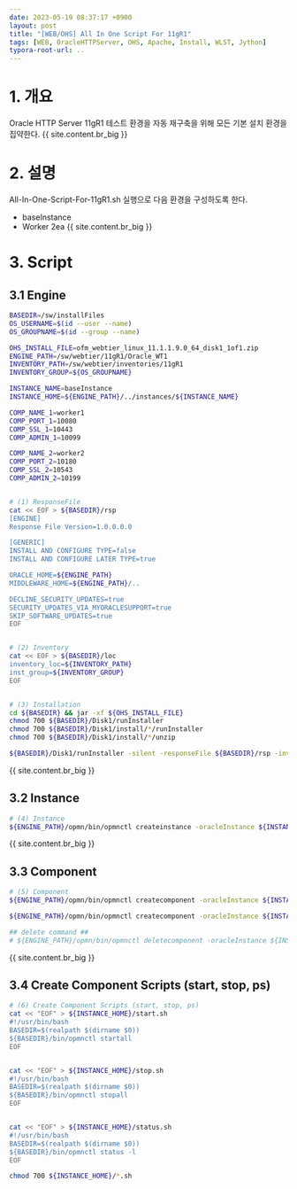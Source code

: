 ```yaml
---
date: 2023-05-19 08:37:17 +0900
layout: post
title: "[WEB/OHS] All In One Script For 11gR1"
tags: [WEB, OracleHTTPServer, OHS, Apache, Install, WLST, Jython]
typora-root-url: ..
---
```


# 1. 개요

Oracle HTTP Server 11gR1 테스트 환경을 자동 재구축을 위해 모든 기본 설치 환경을 집약한다.
{{ site.content.br_big }}
# 2. 설명

All-In-One-Script-For-11gR1.sh 실행으로 다음 환경을 구성하도록 한다.

- baseInstance
- Worker 2ea
{{ site.content.br_big }}
# 3. Script

## 3.1 Engine

```sh
BASEDIR=/sw/installFiles
OS_USERNAME=$(id --user --name)
OS_GROUPNAME=$(id --group --name)

OHS_INSTALL_FILE=ofm_webtier_linux_11.1.1.9.0_64_disk1_1of1.zip
ENGINE_PATH=/sw/webtier/11gR1/Oracle_WT1
INVENTORY_PATH=/sw/webtier/inventories/11gR1
INVENTORY_GROUP=${OS_GROUPNAME}

INSTANCE_NAME=baseInstance
INSTANCE_HOME=${ENGINE_PATH}/../instances/${INSTANCE_NAME}

COMP_NAME_1=worker1
COMP_PORT_1=10080
COMP_SSL_1=10443
COMP_ADMIN_1=10099

COMP_NAME_2=worker2
COMP_PORT_2=10180
COMP_SSL_2=10543
COMP_ADMIN_2=10199


# (1) ResponseFile
cat << EOF > ${BASEDIR}/rsp
[ENGINE]
Response File Version=1.0.0.0.0

[GENERIC]
INSTALL AND CONFIGURE TYPE=false
INSTALL AND CONFIGURE LATER TYPE=true

ORACLE_HOME=${ENGINE_PATH}
MIDDLEWARE_HOME=${ENGINE_PATH}/..

DECLINE_SECURITY_UPDATES=true
SECURITY_UPDATES_VIA_MYORACLESUPPORT=true
SKIP_SOFTWARE_UPDATES=true
EOF


# (2) Inventory
cat << EOF > ${BASEDIR}/loc
inventory_loc=${INVENTORY_PATH}
inst_group=${INVENTORY_GROUP}
EOF


# (3) Installation
cd ${BASEDIR} && jar -xf ${OHS_INSTALL_FILE}
chmod 700 ${BASEDIR}/Disk1/runInstaller
chmod 700 ${BASEDIR}/Disk1/install/*/runInstaller
chmod 700 ${BASEDIR}/Disk1/install/*/unzip

${BASEDIR}/Disk1/runInstaller -silent -responseFile ${BASEDIR}/rsp -invPtrLoc ${BASEDIR}/loc
```
{{ site.content.br_big }}
## 3.2 Instance

```sh
# (4) Instance
${ENGINE_PATH}/opmn/bin/opmnctl createinstance -oracleInstance ${INSTANCE_HOME} -instanceName ${INSTANCE_NAME} -adminRegistration OFF
```
{{ site.content.br_big }}
## 3.3 Component

```sh
# (5) Component
${ENGINE_PATH}/opmn/bin/opmnctl createcomponent -oracleInstance ${INSTANCE_HOME} -componentName ${COMP_NAME_1} -listenPort ${COMP_PORT_1} -sslPort ${COMP_SSL_1} -proxyPort ${COMP_ADMIN_1} -componentType OHS

${ENGINE_PATH}/opmn/bin/opmnctl createcomponent -oracleInstance ${INSTANCE_HOME} -componentName ${COMP_NAME_2} -listenPort ${COMP_PORT_2} -sslPort ${COMP_SSL_2} -proxyPort ${COMP_ADMIN_2} -componentType OHS

## delete command ##
# ${ENGINE_PATH}/opmn/bin/opmnctl deletecomponent -oracleInstance ${INSTANCE_HOME} -componentName <componentName> -componentType OHS
```
{{ site.content.br_big }}
## 3.4 Create Component Scripts (start, stop, ps)

```sh
# (6) Create Component Scripts (start, stop, ps)
cat << "EOF" > ${INSTANCE_HOME}/start.sh
#!/usr/bin/bash
BASEDIR=$(realpath $(dirname $0))
${BASEDIR}/bin/opmnctl startall
EOF


cat << "EOF" > ${INSTANCE_HOME}/stop.sh
#!/usr/bin/bash
BASEDIR=$(realpath $(dirname $0))
${BASEDIR}/bin/opmnctl stopall
EOF


cat << "EOF" > ${INSTANCE_HOME}/status.sh
#!/usr/bin/bash
BASEDIR=$(realpath $(dirname $0))
${BASEDIR}/bin/opmnctl status -l
EOF

chmod 700 ${INSTANCE_HOME}/*.sh
```
